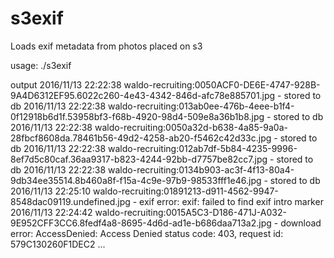 # s3exif
Loads exif metadata from photos placed on s3 

usage:
    ./s3exif

output
    2016/11/13 22:22:38 waldo-recruiting:0050ACF0-DE6E-4747-928B-9A4D6312EF95.6022c260-4e43-4342-846d-afc78e885701.jpg
    - stored to db
    2016/11/13 22:22:38 waldo-recruiting:013ab0ee-476b-4eee-b1f4-0f12918b6d1f.53958bf3-f68b-4920-98d4-509e8a36b1b8.jpg
    - stored to db
    2016/11/13 22:22:38 waldo-recruiting:0050a32d-b638-4a85-9a0a-28fbcf8608da.78461b56-49d2-4258-ab20-f5462c42d33c.jpg
    - stored to db
    2016/11/13 22:22:38 waldo-recruiting:012ab7df-5b84-4235-9996-8ef7d5c80caf.36aa9317-b823-4244-92bb-d7757be82cc7.jpg
    - stored to db
    2016/11/13 22:22:38 waldo-recruiting:0134b903-ac3f-4f13-80a4-9db34ee35514.8b460a8f-f15a-4c9e-97b9-98533fff1e46.jpg
    - stored to db
    2016/11/13 22:25:10 waldo-recruiting:01891213-d911-4562-9947-8548dac09119.undefined.jpg - exif error: exif: failed
    to find exif intro marker
    2016/11/13 22:24:42 waldo-recruiting:0015A5C3-D186-471J-A032-9E952CFF3CC6.8fedf4a8-8695-4d6d-ad1e-b686daa713a2.jpg
    - download error: AccessDenied: Access Denied
            status code: 403, request id: 579C130260F1DEC2
    ...